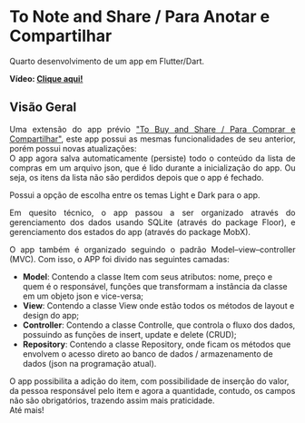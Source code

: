 # To Note and Share / Para Anotar e Compartilhar
<p>Quarto desenvolvimento de um app em Flutter/Dart.</p>
<p><b>Vídeo: <a href="https://youtu.be/jbYj6_hUGng">Clique aqui!</a></b></p>

## Visão Geral
<p align="justify">Uma extensão do app prévio <a href="https://github.com/ludmilateixeira/app_sharedpreferences/">"To Buy and Share / Para Comprar e Compartilhar"</a>, este app possui as mesmas funcionalidades de seu anterior, porém possui novas atualizações: 
<br/>
O app agora salva automaticamente (persiste) todo o conteúdo da lista de compras em um arquivo json, que é lido durante a inicialização do app. Ou seja, os itens da lista não são perdidos depois que o app é fechado.</p>
<p align="justify">Possui a opção de escolha entre os temas Light e Dark para o app.</p>
<p align="justify">Em quesito técnico, o app passou a ser organizado através do gerenciamento dos dados usando SQLite (através do package Floor), e gerenciamento dos estados do app (através do package MobX). </p>
<p align="justify">O app também é organizado seguindo o padrão Model–view–controller (MVC). Com isso, o APP foi divido nas seguintes camadas:</p>
<ul>
<li><b>Model</b>: Contendo a classe Item com seus atributos: nome, preço e quem é o responsável, funções que transformam a instância da classe em um objeto json e vice-versa;</li>
<li><b>View</b>: Contendo a classe View onde estão todos os métodos de layout e design do app;</li>
<li><b>Controller</b>: Contendo a classe Controlle, que controla o fluxo dos dados, possuindo as funções de insert, update e delete (CRUD);</li>
<li><b>Repository</b>: Contendo a classe Repository, onde ficam os métodos que envolvem o acesso direto ao banco de dados / armazenamento de dados (json na programação atual).</li>
</ul> 
O app possibilita a adição do item, com possibilidade de inserção do valor, da pessoa responsável pelo item e agora a quantidade, contudo, os campos não são obrigatórios, trazendo assim mais praticidade.
<br/>
Até mais!
